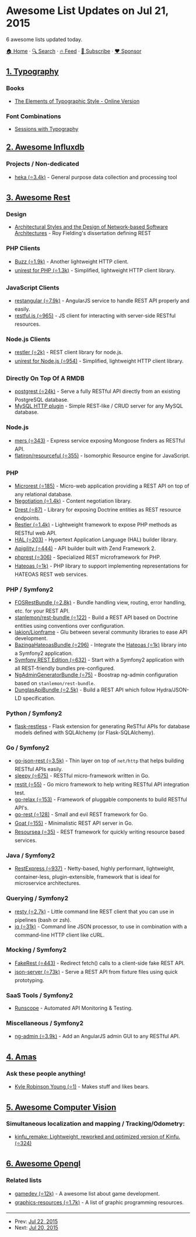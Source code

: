 # Awesome List Updates on Jul 21, 2015

6 awesome lists updated today.

[🏠 Home](/README.md) · [🔍 Search](https://www.trackawesomelist.com/search/) · [🔥 Feed](https://www.trackawesomelist.com/rss.xml) · [📮 Subscribe](https://trackawesomelist.us17.list-manage.com/subscribe?u=d2f0117aa829c83a63ec63c2f&id=36a103854c) · [❤️  Sponsor](https://github.com/sponsors/theowenyoung)



## [1. Typography](/content/deanhume/typography/README.md)

### Books

*   [The Elements of Typographic Style - Online Version](http://webtypography.net/)

### Font Combinations

*   [Sessions with Typography](http://www.sessions-with-typography.com)

## [2. Awesome Influxdb](/content/mark-rushakoff/awesome-influxdb/README.md)

### Projects / Non-dedicated

*   [heka (⭐3.4k)](https://github.com/mozilla-services/heka) - General purpose data collection and processing tool

## [3. Awesome Rest](/content/marmelab/awesome-rest/README.md)

### Design

*   [Architectural Styles and
    the Design of Network-based Software Architectures](https://www.ics.uci.edu/~fielding/pubs/dissertation/top.htm) - Roy Fielding's dissertation defining REST

### PHP Clients

*   [Buzz (⭐1.9k)](https://github.com/kriswallsmith/buzz) - Another lightweight HTTP client.
*   [unirest for PHP (⭐1.3k)](https://github.com/Mashape/unirest-php) - Simplified, lightweight HTTP client library.

### JavaScript Clients

*   [restangular (⭐7.9k)](https://github.com/mgonto/restangular) - AngularJS service to handle REST API properly and easily.
*   [restful.js (⭐965)](https://github.com/marmelab/restful.js) - JS client for interacting with server-side RESTful resources.

### Node.js Clients

*   [restler (⭐2k)](https://github.com/danwrong/restler) - REST client library for node.js.
*   [unirest for Node.js (⭐954)](https://github.com/Mashape/unirest-nodejs) - Simplified, lightweight HTTP client library.

### Directly On Top Of A RMDB

*   [postgrest (⭐24k)](https://github.com/begriffs/postgrest) - Serve a fully RESTful API directly from an existing PostgreSQL database.
*   [MySQL HTTP plugin](http://blog.ulf-wendel.de/2014/mysql-5-7-http-plugin-mysql/) - Simple REST-like / CRUD server for any MySQL database.

### Node.js

*   [mers (⭐343)](https://github.com/jspears/mers) - Express service exposing Mongoose finders as RESTful API.
*   [flatiron/resourceful (⭐355)](https://github.com/flatiron/resourceful) - Isomorphic Resource engine for JavaScript.

### PHP

*   [Microrest (⭐185)](https://github.com/marmelab/microrest.php) - Micro-web application providing a REST API on top of any relational database.
*   [Negotiation (⭐1.4k)](https://github.com/willdurand/Negotiation) - Content negotiation library.
*   [Drest (⭐87)](https://github.com/leedavis81/drest) - Library for exposing Doctrine entities as REST resource endpoints.
*   [Restler (⭐1.4k)](https://github.com/Luracast/Restler) - Lightweight framework to expose PHP methods as RESTful web API.
*   [HAL (⭐203)](https://github.com/blongden/hal) - Hypertext Application Language (HAL) builder library.
*   [Apigility (⭐444)](https://github.com/zfcampus/zf-apigility-skeleton) - API builder built with Zend Framework 2.
*   [phprest (⭐306)](https://github.com/phprest/phprest) - Specialized REST microframework for PHP.
*   [Hateoas (⭐1k)](https://github.com/willdurand/Hateoas) - PHP library to support implementing representations for HATEOAS REST web services.

### PHP / Symfony2

*   [FOSRestBundle (⭐2.8k)](https://github.com/FriendsOfSymfony/FOSRestBundle) - Bundle handling view, routing, error handling, etc. for your REST API.
*   [stanlemon/rest-bundle (⭐122)](https://github.com/stanlemon/rest-bundle) - Build a REST API based on Doctrine entities using conventions over configuration.
*   [lakion/Lionframe](http://lakion.com/lionframe) - Glu between several community libraries to ease API development.
*   [BazingaHateoasBundle (⭐296)](https://github.com/willdurand/BazingaHateoasBundle) - Integrate the [Hateoas (⭐1k)](https://github.com/willdurand/Hateoas) library into a Symfony2 application.
*   [Symfony REST Edition (⭐632)](https://github.com/gimler/symfony-rest-edition) - Start with a Symfony2 application with all REST-friendly bundles pre-configured.
*   [NgAdminGeneratorBundle (⭐75)](https://github.com/marmelab/NgAdminGeneratorBundle) - Boostrap ng-admin configuration based on `stanlemon/rest-bundle`.
*   [DunglasApiBundle (⭐2.5k)](https://github.com/dunglas/DunglasApiBundle) - Build a REST API which follow Hydra/JSON-LD specification.

### Python / Symfony2

*   [flask-restless](https://flask-restless.readthedocs.org/en/latest/) - Flask extension for generating ReSTful APIs for database models defined with SQLAlchemy (or Flask-SQLAlchemy).

### Go / Symfony2

*   [go-json-rest (⭐3.5k)](https://github.com/ant0ine/go-json-rest) - Thin layer on top of `net/http` that helps building RESTful APIs easily.
*   [sleepy (⭐675)](https://github.com/dougblack/sleepy) - RESTful micro-framework written in Go.
*   [restit (⭐55)](https://github.com/yookoala/restit) - Go micro framework to help writing RESTful API integration test.
*   [go-relax (⭐153)](https://github.com/codehack/go-relax) - Framework of pluggable components to build RESTful API's.
*   [go-rest (⭐128)](https://github.com/ungerik/go-rest) - Small and evil REST framework for Go.
*   [Goat (⭐155)](https://github.com/bahlo/goat) - Minimalistic REST API server in Go.
*   [Resoursea (⭐35)](https://github.com/resoursea/api) - REST framework for quickly writing resource based services.

### Java / Symfony2

*   [RestExpress (⭐937)](https://github.com/RestExpress/RestExpress) - Netty-based, highly performant, lightweight, container-less, plugin-extensible, framework that is ideal for microservice architectures.

### Querying / Symfony2

*   [resty (⭐2.7k)](https://github.com/micha/resty) - Little command line REST client that you can use in pipelines (bash or zsh).
*   [jq (⭐31k)](https://github.com/stedolan/jq) - Command line JSON processor, to use in combination with a command-line HTTP client like cURL.

### Mocking / Symfony2

*   [FakeRest (⭐443)](https://github.com/marmelab/FakeRest) - Redirect fetch() calls to a client-side fake REST API.
*   [json-server (⭐73k)](https://github.com/typicode/json-server) - Serve a REST API from fixture files using quick prototyping.

### SaaS Tools / Symfony2

*   [Runscope](https://www.runscope.com/) - Automated API Monitoring & Testing.

### Miscellaneous / Symfony2

*   [ng-admin (⭐3.9k)](https://github.com/marmelab/ng-admin) - Add an AngularJS admin GUI to any RESTful API.

## [4. Amas](/content/sindresorhus/amas/README.md)

### Ask these people anything!

*   [Kyle Robinson Young (⭐1)](https://github.com/shama/ama) - Makes stuff and likes bears.

## [5. Awesome Computer Vision](/content/jbhuang0604/awesome-computer-vision/README.md)

### Simultaneous localization and mapping / Tracking/Odometry:

*   [kinfu\_remake: Lightweight, reworked and optimized version of Kinfu. (⭐324)](https://github.com/Nerei/kinfu_remake)

## [6. Awesome Opengl](/content/eug/awesome-opengl/README.md)

### Related lists

*   [gamedev (⭐12k)](https://github.com/ellisonleao/magictools) - A awesome list about game development.
*   [graphics-resources (⭐1.7k)](https://github.com/mattdesl/graphics-resources) - A list of graphic programming resources.

---

- Prev: [Jul 22, 2015](/content/2015/07/22/README.md)
- Next: [Jul 20, 2015](/content/2015/07/20/README.md)